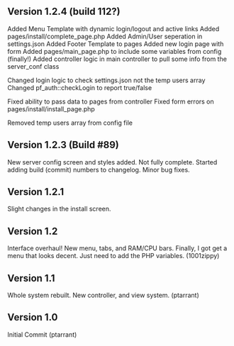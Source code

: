 ## Version 1.2.4 (build 112?)
Added Menu Template with dynamic login/logout and active links
Added pages/install/complete_page.php
Added Admin/User seperation in settings.json
Added Footer Template to pages
Added new login page with form
Added pages/main_page.php to include some variables from config (finally!)
Added controller logic in main controller to pull some info from the server_conf class

Changed login logic to check settings.json not the temp users array
Changed pf_auth::checkLogin to report true/false

Fixed ability to pass data to pages from controller
Fixed form errors on pages/install/install_page.php

Removed temp users array from config file

## Version 1.2.3 (Build #89)
New server config screen and styles added. Not fully complete. Started adding build (commit) numbers to changelog. Minor bug fixes.

## Version 1.2.1
Slight changes in the install screen.

## Version 1.2
Interface overhaul! New menu, tabs, and RAM/CPU bars. Finally, I got get a menu that looks decent. Just need to add the PHP variables. (1001zippy)

## Version 1.1
Whole system rebuilt. New controller, and view system. (ptarrant)

## Version 1.0
Initial Commit (ptarrant)
